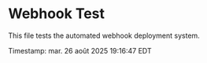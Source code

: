 # Webhook Test

This file tests the automated webhook deployment system.

Timestamp: mar. 26 août 2025 19:16:47 EDT
